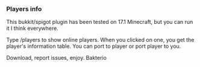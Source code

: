 ### Players info
This bukkit/spigot plugin has been tested on 17.1 Minecraft, but you can run it I think everywhere.

Type /players to show online players. When you clicked on one, you get the player's information table. You can port to player or port player to you.

Download, report issues, enjoy. Bakterio
